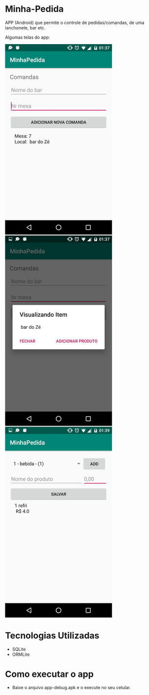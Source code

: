# Minha-Pedida

APP (Android) que permite o controle de pedidas/comandas, de uma lanchonete, bar etc. 

Algumas telas do app:
  
  <img src="WhatsApp Image 2020-05-09 at 01.42.01.jpeg" width="350" title="hover text">
  <img src="WhatsApp Image 2020-05-09 at 01.42.01 (1).jpeg" width="350" title="hover text">
<img src="WhatsApp Image 2020-05-09 at 01.43.39.jpeg" width="350" title="hover text">



# Tecnologias Utilizadas

- SQLite 
- ORMLite

# Como executar o app

- Baixe o arquivo app-debug.apk e o execute no seu celular.





